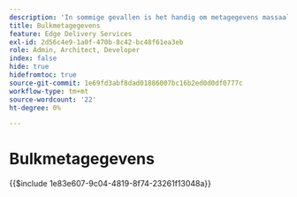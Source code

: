```yaml
---
description: 'In sommige gevallen is het handig om metagegevens massaal toe te passen op een website. Vaak voorkomende gevallen van gebruik zijn:'
title: Bulkmetagegevens
feature: Edge Delivery Services
exl-id: 2d56c4e9-1a0f-470b-8c42-bc48f61ea3eb
role: Admin, Architect, Developer
index: false
hide: true
hidefromtoc: true
source-git-commit: 1e69fd3abf8dad01886007bc16b2ed0d0df0777c
workflow-type: tm+mt
source-wordcount: '22'
ht-degree: 0%

---
```


# Bulkmetagegevens

{{$include 1e83e607-9c04-4819-8f74-23261f13048a}}

